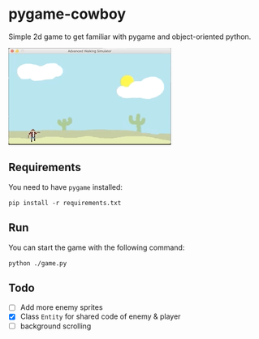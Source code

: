 # pygame-cowboy

Simple 2d game to get familiar with pygame and object-oriented python.

![](img/example.gif)

## Requirements

You need to have ``pygame`` installed:

    pip install -r requirements.txt

## Run

You can start the game with the following command:

    python ./game.py

## Todo

- [ ] Add more enemy sprites
- [x] Class `Entity` for shared code of enemy & player
- [ ] background scrolling